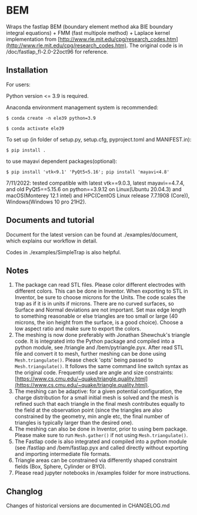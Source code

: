 # BEM
Wraps the fastlap BEM (boundary element method aka BIE boundary integral
equations) + FMM (fast multipole method) + Laplace kernel implementation
from [http://www.rle.mit.edu/cpg/research_codes.htm](http://www.rle.mit.edu/cpg/research_codes.htm). The original code is
in /doc/fastlap_fl-2.0-22oct96 for reference.

## Installation

For users:

Python version <= 3.9 is required. 

Anaconda environment management system is recommended:

    $ conda create -n ele39 python=3.9
    
    $ conda activate ele39

To set up (in folder of setup.py, setup.cfg, pyproject.toml and MANIFEST.in):

    $ pip install .

to use mayavi dependent packages(optional):

    $ pip install 'vtk<9.1' 'PyQt5<5.16'; pip install 'mayavi<4.8'


7/11/2022: tested compatible with latest vtk==9.0.3, latest mayavi==4.7.4, and old PyQt5==5.15.6 on python==3.9.12 on Linux(Ubuntu 20.04.3) and macOS(Monterey 12.1 intel) and HPC(CentOS Linux release 7.7.1908 (Core)), Windows(Windows 10 pro 21H2).

## Documents and tutorial
Document for the latest version can be found at ./examples/document, which explains our workflow in detail.

Codes in ./examples/SimpleTrap is also helpful.


## Notes

1. The package can read STL files. Please color different electrodes with different colors. This can be done in Inventor. When exporting to STL in Inventor, be sure to choose microns for the Units. The code scales the trap as if it is in units if microns. There are no curved surfaces, so Surface and Normal deviations are not important. Set max edge length to something reasonable or else triangles are too small or large (40 microns, the ion height from the surface, is a good choice). Choose a low aspect ratio and make sure to export the colors.
2. The meshing is now done preferably with Jonathan Shewchuk's triangle code. It is integrated into the Python package and compiled into a python module, see /triangle and /bem/pytriangle.pyx. After read STL file and convert it to mesh, further meshing can be done using `Mesh.triangulate()`. Please check 'opts' being passed to `Mesh.triangulate()`. It follows the same command line switch syntax as the original code. Frequently used are angle and size constraints: [https://www.cs.cmu.edu/~quake/triangle.quality.html](https://www.cs.cmu.edu/~quake/triangle.quality.html).
3. The meshing can be adaptive: for a given potential configuration, the charge distribution for a small initial mesh is solved and the mesh is refined such that each triangle in the final mesh contributes equally to the field at the observation point (since the triangles are also constrained by the geometry, min angle etc, the final number of triangles is typically larger than the desired one).
3. The meshing can also be done in Inventor, prior to using bem package. Please make sure to run `Mesh.gather()` if not using `Mesh.triangulate()`. 
3. The Fastlap code is also integrated and compiled into a python module (see /fastlap and /bem/fastlap.pyx and called directly without exporting and importing intermediate file formats.
4. Triangle areas can be constrained via differently shaped constraint fields (Box, Sphere, Cylinder or BYO).
5. Please read jupyter notebooks in /examples folder for more instructions.


## Changlog
Changes of historical versions are documented in CHANGELOG.md
